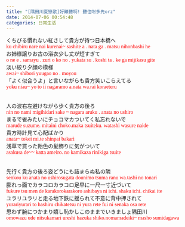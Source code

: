 ```yaml
---
title: "[隅田川夏戀歌]好難聽啊! 聽住咁多先orz"
date: 2014-07-06 00:54:48
categories: 日常生活
---
```


 <span style="font-family:Verdana,san-serif;">くちびる慣れない紅さして貴方が待つ日本橋へ   
<span style="color:red;">ku chibiru nare nai kurenai~ sashite a . nata ga . matsu nihonbashi he   
</span>お姉様譲りお古の浴衣少し丈が短すぎて   
<span style="color:red;">o ne e . samayu . zuri o ko no . yukata su . koshi ta . ke ga mijikasu gite   
</span>淡い絞り夕顔の模様   
<span style="color:red;">awai~ shibori yuugao no . moyou   
</span>「よく似合うよ」と言いながらも貴方笑いこらえてる   
<span style="color:red;">yoku niau~ yo to ii nagaramo a.nata wa.rai koraeteru   
</span>  
<span style="color:red;">  
</span>人の波右左避けながら歩く貴方の後ろ   
<span style="color:red;">nin no nami migihidari sake ~ nagara aruku . anata no ushiro   
</span>まるで雀みたいにチョコマカついてく私忘れないで   
<span style="color:red;">marude suzume. mitaini choko.maka tsuiteku. watashi wasure naide   
</span>貴方時計見て心配ばかり   
<span style="color:red;">anata~ tokei mi.te shinpai bakari   
</span>浅草で買った飴色の髪飾りに気がついて   
<span style="color:red;">asakusa de~~ katta ameiro. no kamikaza rinikiga tsuite   
</span>  
<span style="color:red;">  
</span>先行く貴方の後ろ姿どうにも詰まらぬ私の隣   
<span style="color:red;">senkou ku anata no ushirosugata dounimo tsuma ranu wa.tashi no tonari   
</span>膨れっ面でカラコロカラコロ足早に一尺一寸近づいて   
<span style="color:red;">fukure tsu men de karakorokarakoro ashibaya ni ichi. shaku ichi. chikai ite   
</span>ユラリユラリと走る地下鉄に揺られて不意に背中押されて   
<span style="color:red;">yurariyurari to hashiru chikatetsu ni yura rete fui ni senaka osa rete   
</span>思わず腕につかまり嬉し恥かしこのままでいきましょ隅田川   
<span style="color:red;">omowazu ude nitsukamari ureshi hazuka shiko.nomamadeiki~ masho sumidagawa </span><span style="color:#ff0000;">  
</span></span>